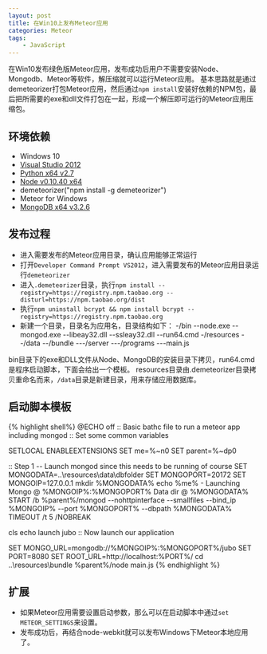 ```yaml
---
layout: post
title: 在Win10上发布Meteor应用 
categories: Meteor
tags:
    - JavaScript
---
```


在Win10发布绿色版Meteor应用，发布成功后用户不需要安装Node、Mongodb、Meteor等软件，解压缩就可以运行Meteor应用。
基本思路就是通过demeteorizer打包Meteor应用，然后通过`npm install`安装好依赖的NPM包，最后把所需要的exe和dll文件打包在一起，形成一个解压即可运行的Meteor应用压缩包。

## 环境依赖

* Windows 10
* [Visual Studio 2012](https://download.microsoft.com/download/B/2/8/B2801FEE-9A60-4AFA-8657-0E8AB0A373F0/VS2012_PRO_chs.iso)
* [Python x64 v2.7](https://www.python.org/ftp/python/2.7.11/python-2.7.11.amd64.msi) 
* [Node v0.10.40 x64](https://nodejs.org/dist/v0.10.40/x64/node-v0.10.40-x64.msi)
* demeteorizer("npm install -g demeteorizer")
* Meteor for Windows
* [MongoDB x64 v3.2.6](http://180.173.24.147/mongodb-win32-x86_64-2008plus-ssl-3.2.6-signed.msi?fid=LxnDXh3Jw3Z0QzJRJBOcCkkfrzQAjlsGAAAAAAu4UYixo-XsZ7vAZ5bBeH4jAUjQ&mid=666&threshold=150&tid=1DF2308C1714464C3F3A3DB65457B5B1&srcid=119&verno=1)

## 发布过程

- 进入需要发布的Meteor应用目录，确认应用能够正常运行
- 打开`Developer Command Prompt VS2012`，进入需要发布的Meteor应用目录运行`demeteorizer`
- 进入`.demeteorizer`目录，执行`npm install --registry=https://registry.npm.taobao.org --disturl=https://npm.taobao.org/dist`
- 执行`npm uninstall bcrypt && npm install bcrypt --registry=https://registry.npm.taobao.org`
- 新建一个目录，目录名为应用名，目录结构如下：
	-/bin
	--node.exe
	--mongod.exe
	--libeay32.dll
	--ssleay32.dll
	--run64.cmd
	-/resources
	--/data
	--/bundle
	---/server
	---/programs
	---main.js

bin目录下的exe和DLL文件从Node、MongoDB的安装目录下拷贝，run64.cmd是程序启动脚本，下面会给出一个模板。
resources目录由.demeteorizer目录拷贝重命名而来，`/data`目录是新建目录，用来存储应用数据库。

## 启动脚本模板

{% highlight shell%}
@ECHO off
:: Basic bathc file to run a meteor app including mongod
:: Set some common variables

SETLOCAL ENABLEEXTENSIONS
SET me=%~n0
SET parent=%~dp0

:: Step 1 -- Launch mongod since this needs to be running of course
SET MONGODATA=..\resources\data\dbfolder
SET MONGOPORT=20172
SET MONGOIP=127.0.0.1
mkdir %MONGODATA%
echo %me% - Launching Mongo @ %MONGOIP%:%MONGOPORT% Data dir @ %MONGODATA%
START /b %parent%/mongod --nohttpinterface --smallfiles --bind_ip %MONGOIP% --port %MONGOPORT% --dbpath %MONGODATA%
TIMEOUT /t 5 /NOBREAK

cls
echo launch jubo
:: Now launch our application

SET MONGO_URL=mongodb://%MONGOIP%:%MONGOPORT%/jubo
SET PORT=8080
SET ROOT_URL=http://localhost:%PORT%/
cd ..\resources\bundle
%parent%/node main.js
{% endhighlight %}

## 扩展

* 如果Meteor应用需要设置启动参数，那么可以在启动脚本中通过`set METEOR_SETTINGS`来设置。
* 发布成功后，再结合node-webkit就可以发布Windows下Meteor本地应用了。




